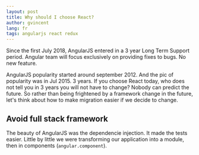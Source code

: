 ```yaml
---
layout: post
title: Why should I choose React?
author: gvincent
lang: fr
tags: angularjs react redux
---
```


Since the first July 2018, AngularJS entered in a 3 year Long Term Support period. Angular team will focus exclusively on providing fixes to bugs. No new feature.

AngularJS popularity started around september 2012. And the pic of popularity was in Jul 2015. 3 years. If you choose React today, who does not tell you in 3 years you will not have to change? Nobody can predict the future. So rather than being frightened by a framework change in the future, let's think about how to make migration easier if we decide to change.

## Avoid full stack framework

The beauty of AngularJS was the dependencie injection. It made the tests easier. Little by little we were transforming our application into a module, then in components (`angular.component`).

